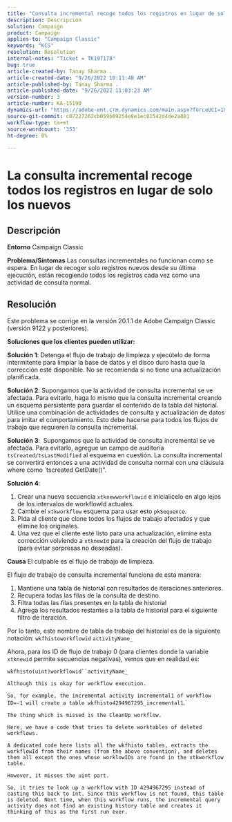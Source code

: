 ```yaml
---
title: "Consulta incremental recoge todos los registros en lugar de solo los nuevos"
description: Descripción
solution: Campaign
product: Campaign
applies-to: "Campaign Classic"
keywords: "KCS"
resolution: Resolution
internal-notes: "Ticket = TK197178"
bug: true
article-created-by: Tanay Sharma .
article-created-date: "9/26/2022 10:11:48 AM"
article-published-by: Tanay Sharma .
article-published-date: "9/26/2022 11:03:23 AM"
version-number: 3
article-number: KA-15190
dynamics-url: "https://adobe-ent.crm.dynamics.com/main.aspx?forceUCI=1&pagetype=entityrecord&etn=knowledgearticle&id=e647789f-833d-ed11-9db1-002248086735"
source-git-commit: c07227262cb059b09254e8e1ec01542d4de2a881
workflow-type: tm+mt
source-wordcount: '353'
ht-degree: 0%

---
```


# La consulta incremental recoge todos los registros en lugar de solo los nuevos

## Descripción

<b>Entorno</b>
Campaign Classic


<b>Problema/Síntomas</b>
Las consultas incrementales no funcionan como se espera. En lugar de recoger solo registros nuevos desde su última ejecución, están recogiendo todos los registros cada vez como una actividad de consulta normal.


## Resolución


Este problema se corrige en la versión 20.1.1 de Adobe Campaign Classic (versión 9122 y posteriores).

<b>Soluciones que los clientes pueden utilizar:</b>

<b>Solución 1</b>: Detenga el flujo de trabajo de limpieza y ejecútelo de forma intermitente para limpiar la base de datos y el disco duro hasta que la corrección esté disponible. No se recomienda si no tiene una actualización planificada.

<b>Solución 2</b>: Supongamos que la actividad de consulta incremental se ve afectada. Para evitarlo, haga lo mismo que la consulta incremental creando un esquema persistente para guardar el contenido de la tabla del historial. Utilice una combinación de actividades de consulta y actualización de datos para imitar el comportamiento. Esto debe hacerse para todos los flujos de trabajo que requieren la consulta incremental.

<b>Solución 3</b>:  Supongamos que la actividad de consulta incremental se ve afectada. Para evitarlo, agregue un campo de auditoría `tsCreated/tsLastModified` al esquema en cuestión. La consulta incremental se convertirá entonces a una actividad de consulta normal con una cláusula where como `tscreated GetDate()&quot;.

<b>Solución 4</b>:

1. Crear una nueva secuencia `xtknewworkflowid` e inicialícelo en algo lejos de los intervalos de workflowId actuales.
2. Cambie el `xtkworkflow` esquema para usar esto `pkSequence`.
3. Pida al cliente que clone todos los flujos de trabajo afectados y que elimine los originales.
4. Una vez que el cliente esté listo para una actualización, elimine esta corrección volviendo a `xtknewId` para la creación del flujo de trabajo (para evitar sorpresas no deseadas).

<b>Causa</b>
El culpable es el flujo de trabajo de limpieza.

El flujo de trabajo de consulta incremental funciona de esta manera:

1. Mantiene una tabla de historial con resultados de iteraciones anteriores.
2. Recupera todas las filas de la consulta de destino.
3. Filtra todas las filas presentes en la tabla de historial
4. Agrega los resultados restantes a la tabla de historial para el siguiente filtro de iteración.


Por lo tanto, este nombre de tabla de trabajo del historial es de la siguiente notación:
`wkfhistoworkflowid` `activityName_`

Ahora, para los ID de flujo de trabajo 0 (para clientes donde la variable `xtknewid` permite secuencias negativas), vemos que en realidad es:

`wkfhisto(uint)workflowid``activityName_`

`Although this is okay for workflow execution.`

`So, for example, the incremental activity incremental1 of workflow ID=-1 will create a table wkfhisto4294967295_incremental1`.`

`The thing which is missed is the CleanUp workflow.`

`Here, we have a code that tries to delete worktables of deleted workflows.`

`A dedicated code here lists all the wkfhisto tables, extracts the workflowId from their names (from the above convention), and deletes them all except the ones whose worklowIDs are found in the xtkworkflow table.`

`However, it misses the uint part.`

`So, it tries to look up a workflow with ID 4294967295 instead of casting this back to int. Since this workflow is not found, this table is deleted. Next time, when this workflow runs, the incremental query activity does not find an existing history table and creates it thinking of this as the first run ever.`
